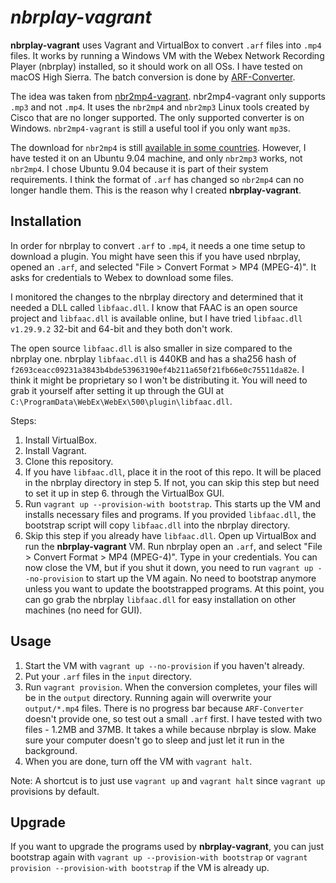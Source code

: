 # *nbrplay-vagrant*

**nbrplay-vagrant** uses Vagrant and VirtualBox to convert `.arf` files into
`.mp4` files.
It works by running a Windows VM with the Webex
Network Recording Player (nbrplay) installed, so it should work on all OSs.
I have tested on macOS High Sierra.
The batch conversion is done by
[ARF-Converter](https://github.com/elliot-labs/ARF-Converter).

The idea was taken from
[nbr2mp4-vagrant](https://github.com/prakashsurya/nbr2mp4-vagrant).
nbr2mp4-vagrant only supports `.mp3` and not `.mp4`. It uses the `nbr2mp4` and
`nbr2mp3` Linux tools created by Cisco that are no longer supported. The only
supported converter is on Windows. `nbr2mp4-vagrant` is still a useful tool if
you only want `mp3`s.

The download for `nbr2mp4` is still
[available in some countries](http://static.webex.co.in/support/downloads.html).
However, I have tested it on an Ubuntu 9.04 machine, and only `nbr2mp3` works,
not `nbr2mp4`. I chose Ubuntu 9.04 because it is part of their
system requirements. I think the format of `.arf` has changed so `nbr2mp4` can
no longer handle them. This is the reason why I created **nbrplay-vagrant**.

## Installation

In order for nbrplay to convert `.arf` to `.mp4`, it needs a one time setup to
download a plugin. You might have seen this if you have used nbrplay, opened an
`.arf`, and selected "File > Convert Format > MP4 (MPEG-4)". It asks for
credentials to Webex to download some files.

I monitored the changes to the nbrplay directory and determined that it needed
a DLL called `libfaac.dll`. I know that FAAC is an open source project and
`libfaac.dll` is available online, but I have tried `libfaac.dll` `v1.29.9.2`
32-bit and 64-bit and they both don't work.

The open source `libfaac.dll` is also smaller in size compared to the nbrplay
one. nbrplay `libfaac.dll` is 440KB and has a sha256 hash of
`f2693ceacc09231a3843b4bde53963190ef4b211a650f21fb66e0c75511da82e`. I think
it might be proprietary so I won't be distributing it. You will need to grab it
yourself after setting it up through the GUI at
`C:\ProgramData\WebEx\WebEx\500\plugin\libfaac.dll`.

Steps:

1. Install VirtualBox.
2. Install Vagrant.
3. Clone this repository.
4. If you have `libfaac.dll`, place it in the root of this repo. It will be
   placed in the nbrplay directory in step 5. If not, you can skip this step
   but need to set it up in step 6. through the VirtualBox GUI.
5. Run `vagrant up --provision-with bootstrap`. This starts up the VM and
   installs necessary files and programs. If you provided `libfaac.dll`, the
   bootstrap script will copy `libfaac.dll` into the nbrplay directory.
6. Skip this step if you already have `libfaac.dll`. Open up VirtualBox and run
   the **nbrplay-vagrant** VM. Run nbrplay open an `.arf`, and select
   "File > Convert Format > MP4 (MPEG-4)". Type in your credentials. You can
   now close the VM, but if you shut it down, you need to run
   `vagrant up --no-provision` to start up the VM again. No need to bootstrap
   anymore unless you want to update the bootstrapped programs. At this point,
   you can go grab the nbrplay `libfaac.dll` for easy installation on other
   machines (no need for GUI).

## Usage

1. Start the VM with `vagrant up --no-provision` if you haven't already.
2. Put your `.arf` files in the `input` directory.
3. Run `vagrant provision`. When the conversion completes, your files will be in
   the `output` directory. Running again will overwrite your
   `output/*.mp4` files. There is no progress bar because `ARF-Converter`
   doesn't provide one, so test out a small `.arf` first. I have tested with
   two files - 1.2MB and 37MB. It takes a while because nbrplay is slow. Make
   sure your computer doesn't go to sleep and just let it run in the background.
4. When you are done, turn off the VM with `vagrant halt`.

Note: A shortcut is to just use `vagrant up` and `vagrant halt` since
`vagrant up` provisions by default.

## Upgrade

If you want to upgrade the programs used by **nbrplay-vagrant**, you can just
bootstrap again with `vagrant up --provision-with bootstrap` or
`vagrant provision --provision-with bootstrap` if the VM is already up.
